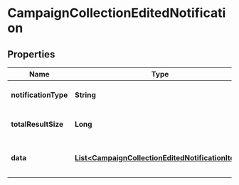 

# CampaignCollectionEditedNotification

## Properties

Name | Type | Description | Notes
------------ | ------------- | ------------- | -------------
**notificationType** | **String** | The type of the notification |  [optional]
**totalResultSize** | **Long** | The total size of the result set. | 
**data** | [**List&lt;CampaignCollectionEditedNotificationItem&gt;**](CampaignCollectionEditedNotificationItem.md) | A list of campaign notification data. |  [optional]




